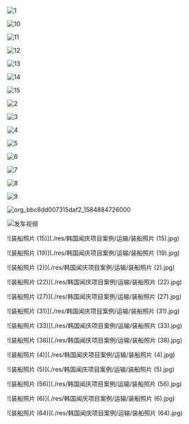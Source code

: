 
![1](./res/韩国闻庆项目案例/运输/1.jpg)

![10](./res/韩国闻庆项目案例/运输/10.jpg)

![11](./res/韩国闻庆项目案例/运输/11.jpg)

![12](./res/韩国闻庆项目案例/运输/12.jpg)

![13](./res/韩国闻庆项目案例/运输/13.jpg)

![14](./res/韩国闻庆项目案例/运输/14.jpg)

![15](./res/韩国闻庆项目案例/运输/15.jpg)

![2](./res/韩国闻庆项目案例/运输/2.jpg)

![3](./res/韩国闻庆项目案例/运输/3.jpg)

![4](./res/韩国闻庆项目案例/运输/4.jpg)

![5](./res/韩国闻庆项目案例/运输/5.jpg)

![6](./res/韩国闻庆项目案例/运输/6.jpg)

![7](./res/韩国闻庆项目案例/运输/7.jpg)

![8](./res/韩国闻庆项目案例/运输/8.jpg)

![9](./res/韩国闻庆项目案例/运输/9.jpg)

![org_bbc8dd007315daf2_1584884726000](./res/韩国闻庆项目案例/运输/org_bbc8dd007315daf2_1584884726000.jpg)

![发车视频](./res/韩国闻庆项目案例/运输/发车视频.png)

![装船照片 (15)](./res/韩国闻庆项目案例/运输/装船照片 \(15\).jpg)

![装船照片 (19)](./res/韩国闻庆项目案例/运输/装船照片 \(19\).jpg)

![装船照片 (2)](./res/韩国闻庆项目案例/运输/装船照片 \(2\).jpg)

![装船照片 (22)](./res/韩国闻庆项目案例/运输/装船照片 \(22\).jpg)

![装船照片 (27)](./res/韩国闻庆项目案例/运输/装船照片 \(27\).jpg)

![装船照片 (31)](./res/韩国闻庆项目案例/运输/装船照片 \(31\).jpg)

![装船照片 (33)](./res/韩国闻庆项目案例/运输/装船照片 \(33\).jpg)

![装船照片 (38)](./res/韩国闻庆项目案例/运输/装船照片 \(38\).jpg)

![装船照片 (4)](./res/韩国闻庆项目案例/运输/装船照片 \(4\).jpg)

![装船照片 (5)](./res/韩国闻庆项目案例/运输/装船照片 \(5\).jpg)

![装船照片 (56)](./res/韩国闻庆项目案例/运输/装船照片 \(56\).jpg)

![装船照片 (6)](./res/韩国闻庆项目案例/运输/装船照片 \(6\).jpg)

![装船照片 (64)](./res/韩国闻庆项目案例/运输/装船照片 \(64\).jpg)
